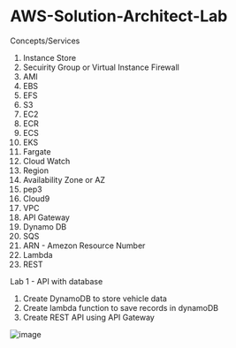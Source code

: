 # AWS-Solution-Architect-Lab

Concepts/Services 
1. Instance Store
2. Secuirity Group or Virtual Instance Firewall
3. AMI
4. EBS
5. EFS
6. S3
7. EC2
8. ECR
9. ECS
10. EKS
11. Fargate
12. Cloud Watch
13. Region
14. Availability Zone or AZ
15. pep3
16. Cloud9
17. VPC
18. API Gateway
19. Dynamo DB
20. SQS
21. ARN - Amezon Resource Number
22. Lambda
23. REST




Lab 1 - API with database
  1. Create DynamoDB to store vehicle data
  2. Create lambda function to save records in dynamoDB
  3. Create REST API using API Gateway

![image](https://github.com/SomJagdale/AWS-Solution-Architect-Lab/assets/97079268/639945c5-bb4d-442a-a505-526c71983460)
